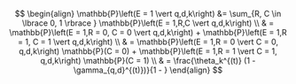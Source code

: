 $$
\begin{align}
	\mathbb{P}\left(E = 1 \vert q,d,k\right) &= \sum_{R, C \in \lbrace 0, 1 \rbrace } \mathbb{P}\left(E = 1,R,C \vert q,d,k\right) \\
	& = \mathbb{P}\left(E = 1,R = 0, C = 0 \vert q,d,k\right) + \mathbb{P}\left(E = 1,R = 1, C = 1 \vert q,d,k\right) \\
	& = \mathbb{P}\left(E = 1,R = 0 \vert C = 0, q,d,k\right) \mathbb{P}(C = 0) + \mathbb{P}\left(E = 1,R = 1 \vert C = 1, q,d,k\right) \mathbb{P}(C = 1) \\
	& = \frac{\theta_k^{(t)} (1 - \gamma_{q,d}^{(t)})}{1 - }
\end{align}
$$